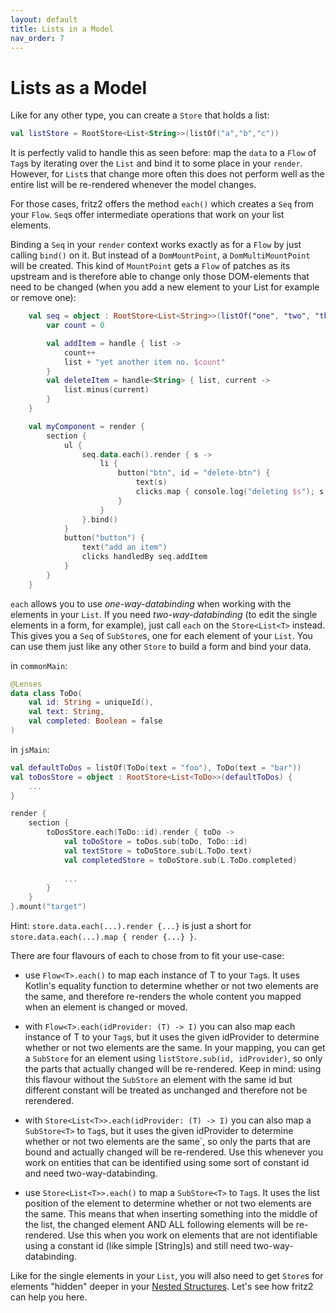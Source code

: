 ```yaml
---
layout: default
title: Lists in a Model
nav_order: 7
---
```

# Lists as a Model

Like for any other type, you can create a `Store` that holds a list:

```kotlin
val listStore = RootStore<List<String>>(listOf("a","b","c"))
```

It is perfectly valid to handle this as seen before: map the `data` to a `Flow` of `Tag`s by iterating over the `List` and bind it to some place in your `render`. However, for `List`s that change more often this does not perform well as the entire list will be re-rendered whenever the model changes.

For those cases, fritz2 offers the method `each()` which creates a `Seq` from your `Flow`. `Seq`s offer intermediate operations that work on your list elements.

Binding a `Seq` in your `render` context works exactly as for a `Flow` by just calling `bind()` on it. But instead of a `DomMountPoint`, a `DomMultiMountPoint` will be created. This kind of `MountPoint` gets a `Flow` of patches as its upstream and is therefore able to change only those DOM-elements that need to be changed (when you add a new element to your List for example or remove one):

```kotlin
    val seq = object : RootStore<List<String>>(listOf("one", "two", "three")) {
        var count = 0

        val addItem = handle { list ->
            count++
            list + "yet another item no. $count"
        }
        val deleteItem = handle<String> { list, current ->
            list.minus(current)
        }
    }

    val myComponent = render {
        section {
            ul {
                seq.data.each().render { s ->
                    li {
                        button("btn", id = "delete-btn") {
                            text(s)
                            clicks.map { console.log("deleting $s"); s } handledBy seq.deleteItem
                        }
                    }
                }.bind()
            }
            button("button") {
                text("add an item")
                clicks handledBy seq.addItem
            }
        }
    }
```

`each` allows you to use _one-way-databinding_ when working with the elements in your `List`. If you need _two-way-databinding_ (to edit the single elements in a form, for example), just call `each` on the `Store<List<T>` instead. 
 This gives you a `Seq` of `SubStore`s, one for each element of your `List`. You can use them just like any other `Store` to build a form and bind your data.

in `commonMain`:
```kotlin
@Lenses
data class ToDo(
    val id: String = uniqueId(),
    val text: String,
    val completed: Boolean = false
)
```

in `jsMain`:
```kotlin
val defaultToDos = listOf(ToDo(text = "foo"), ToDo(text = "bar"))
val toDosStore = object : RootStore<List<ToDo>>(defaultToDos) {
    ...
}

render {
    section {
        toDosStore.each(ToDo::id).render { toDo ->
            val toDoStore = toDos.sub(toDo, ToDo::id)
            val textStore = toDoStore.sub(L.ToDo.text)
            val completedStore = toDoStore.sub(L.ToDo.completed)
            
            ...
        }
    }
}.mount("target")
```
Hint: `store.data.each(...).render {...}` is just a short for `store.data.each(...).map { render {...} }`. 

There are four flavours of each to chose from to fit your use-case:

* use `Flow<T>.each()` to map each instance of T to your `Tag`s. It uses Kotlin's equality function to determine 
whether or not two elements are the same, and therefore re-renders the whole content you mapped when an element 
is changed or moved.

* with `Flow<T>.each(idProvider: (T) -> I)` you can also map each instance of T to your `Tag`s, but it uses the given 
idProvider to determine whether or not two elements are the same. In your mapping, you can get a `SubStore` for an 
element using `listStore.sub(id, idProvider)`, so only the parts that actually changed will be re-rendered. 
Keep in mind: using this flavour without the `SubStore` an element with the same id but different constant will be 
treated as unchanged and therefore not be rerendered.

* with `Store<List<T>>.each(idProvider: (T) -> I)` you can also map a `SubStore<T>` to `Tag`s, but it uses the given 
idProvider to determine whether or not two elements are the same`, so only the parts that are bound and  actually 
changed will be re-rendered. Use this whenever you work on entities that can be identified using some sort of constant 
id and need two-way-databinding.

* use `Store<List<T>>.each()` to map a `SubStore<T>` to `Tag`s. It uses the list position of the element to determine 
whether or not two elements are the same. This means that when inserting something into the middle of the list, the 
changed element AND ALL following elements will be re-rendered. Use this when you work on elements that are not 
identifiable using a constant id (like simple [String]s) and still need two-way-databinding. 

Like for the single elements in your `List`, you will also need to get `Store`s for elements "hidden" deeper in your [Nested Structures](NestedStructures.html). Let's see how fritz2 can help you here.
